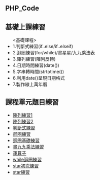 ## PHP_Code 
## 基礎上課練習

<ul>
<基礎課程>
    <li>1.判斷式練習(if..else/if..elseif)</li>
    <li>2.迴圈練習(for/while)/畫星星/九九乘法表</li>
    <li>3.陣列練習(陣列反轉)</li>
    <li>4.日期時間練習(date())</li>
    <li>5.字串轉時間(strtotime())</li>
    <li>6.利用date()呈現日期格式</li>
    <li>7.製作線上萬年曆</li>
</ul>


## 課程單元題目練習
<ul>
    <li><a href="array01.php">陣列練習1</a></li>
    <li><a href="array02.php">陣列練習2</a></li>
    <li><a href="flow.php">判斷式練習</a></li>
    <li><a href="for.php">迴圈練習</a></li>
    <li><a href="loop.php">迴圈基礎練習</a></li>
    <li><a href="nine.php">畫九九乘法練習</a></li>
    <li><a href="operator.php">運算子</a></li>
    <li><a href="while.php">while迴圈練習</a></li>
    <li><a href="star.php">star初次練習</a></li>
    <li><a href="star_update.php">star練習</a></li>
</ul>